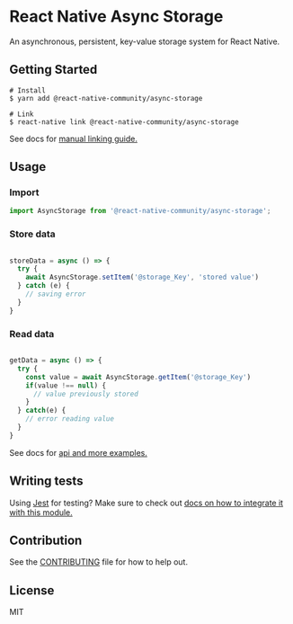 # React Native Async Storage

An asynchronous, persistent, key-value storage system for React Native.


## Getting Started


```
# Install
$ yarn add @react-native-community/async-storage

# Link
$ react-native link @react-native-community/async-storage
```

See docs for [manual linking guide.](docs/Linking.md)


## Usage

### Import

```js
import AsyncStorage from '@react-native-community/async-storage';
```

### Store data
```jsx

storeData = async () => {
  try {
    await AsyncStorage.setItem('@storage_Key', 'stored value')
  } catch (e) {
    // saving error
  }
}

```

### Read data
```jsx

getData = async () => {
  try {
    const value = await AsyncStorage.getItem('@storage_Key')
    if(value !== null) {
      // value previously stored
    }
  } catch(e) {
    // error reading value
  }
}

```

See docs for [api and more examples.](docs/API.md)

## Writing tests

Using [Jest](https://jestjs.io/) for testing? Make sure to check out [docs on how to integrate it with this module.](./docs/Jest-integration.md)

## Contribution

See the [CONTRIBUTING](CONTRIBUTING.md) file for how to help out.

## License

MIT